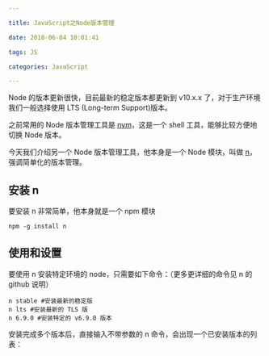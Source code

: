 ```yaml
---

title: JavaScript之Node版本管理

date: 2018-06-04 10:01:41

tags: JS

categories: JavaScript

---
```


Node 的版本更新很快，目前最新的稳定版本都更新到 v10.x.x 了，对于生产环境我们一般选择使用 LTS (Long-term Support)版本。

之前常用的 Node 版本管理工具是 [nvm](https://github.com/creationix/nvm)，这是一个 shell 工具，能够比较方便地切换 Node 版本。

今天我们介绍另一个 Node 版本管理工具，他本身是一个 Node 模块，叫做 [n](https://github.com/tj/n)，强调简单化的版本管理。

## 安装 n

要安装 n 非常简单，他本身就是一个 npm 模块

```
npm -g install n
```


 ## 使用和设置
 
 要使用 n 安装特定环境的 node，只需要如下命令：（更多更详细的命令见 n 的 github 说明）
 
 ```
 n stable #安装最新的稳定版
 n lts #安装最新的 TLS 版
 n 6.9.0 #安装特定的 v6.9.0 版本
 ```
 
 安装完成多个版本后，直接输入不带参数的 n 命令，会出现一个已安装版本的列表：
 
 